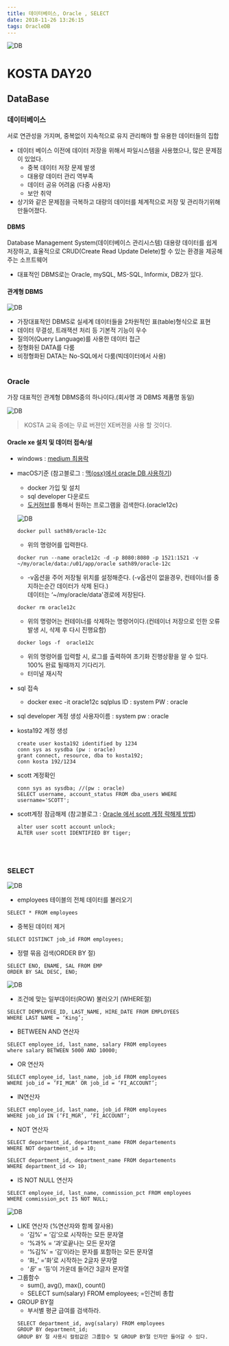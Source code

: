 ```yaml
---
title: 데이터베이스, Oracle , SELECT
date: 2018-11-26 13:26:15
tags: OracleDB
---
```


![DB](images/oracledb_logo.png)
# KOSTA DAY20
## DataBase

### 데이터베이스
서로 연관성을 가지며, 중복없이 지속적으로 유지 관리해야 할 유용한 데이터들의 집합
- 데이터 베이스 이전에 데이터 저장을 위해서 파일시스템을 사용했으나, 많은 문제점이 있었다.
    - 중복 데이터 저장 문제 발생
    - 대용량 데이터 관리 역부족
    - 데이터 공유 어려움 (다중 사용자)
    - 보안 취약
- 상기와 같은 문제점을 극복하고 대량의 데이터를 체계적으로 저장 및 관리하기위해 만들어졌다.

#### DBMS
Database Management System(데이터베이스 관리시스템)
대용량 데이터를 쉽게 저장하고, 효율적으로 CRUD(Create Read Update Delete)할 수 있는 환경을 제공해주는 소프트웨어

- 대표적인 DBMS로는 Oracle, mySQL, MS-SQL, Informix, DB2가 있다.

#### 관계형 DBMS
![DB](images/database/DB01-01.png)
- 가장대표적인 DBMS로 실세계 데이터들을 2차원적인 표(table)형식으로 표현
- 데이터 무결성, 트래잭션 처리 등 기본적 기능이 우수
- 질의어(Query Language)를 사용한 데이터 접근
- 정형화된 DATA를 다룸
- 비정형화된 DATA는 No-SQL에서 다룸(빅데이터에서 사용)
<br><br>

### Oracle
가장 대표적인 관계형 DBMS중의 하나이다.(회사명 과 DBMS 제품명 동일)

![DB](images/database/DB01-02.png)

>KOSTA 교육 중에는 무료 버젼인 XE버젼을 사용 할 것이다.

#### Oracle xe 설치 및 데이터 접속/설
- windows : [medium 최용락](https://medium.com/@cyr9210/kosta-day20-%EB%8D%B0%EC%9D%B4%ED%84%B0%EB%B2%A0%EC%9D%B4%EC%8A%A4-oracle-select-b97fe4913f19)
- macOS기준 (참고블로그 : [맥(osx)에서 oracle DB 사용하기](https://banbanmumani.github.io/2018/01/05/osx%EC%97%90%EC%84%9CoracleDB%EC%82%AC%EC%9A%A9%ED%95%98%EA%B8%B0/))
    - docker 가입 및 설치
    - sql developer 다운로드
    - [도커허브](https://hub.docker.com/)를 통해서 원하는 프로그램을 검색한다.(oracle12c) 

    ![DB](images/database/DB01-09.png)
    ```
    docker pull sath89/oracle-12c
    ```
    - 위의 명령어를 입력한다.
    
    ```
    docker run --name oracle12c -d -p 8080:8080 -p 1521:1521 -v ~/my/oracle/data:/u01/app/oracle sath89/oracle-12c
    ```
    - -v옵션을 주어 저장될 위치를 설정해준다. (-v옵션이 없을경우, 컨테이너를 중지하는순간 데이터가 삭제 된다.)      
    데이터는 ‘~/my/oracle/data'경로에 저장된다.
    
    ```
    docker rm oracle12c
    ```
    - 위의 명령어는 컨테이너를 삭제하는 명령어이다.(컨테이너 저장으로 인한 오류 발생 시, 삭제 후 다시 진행요함)
    
    ```
    docker logs -f  oracle12c
    ```
    - 위의 명령어를 입력할 시, 로그를 출력하여 초기화 진행상황을 알 수 있다. 100% 완료 될때까지 기다리기.
    - 터미널 재시작

- sql 접속 
    - docker exec -it oracle12c sqlplus
    ID : system
    PW : oracle
    
- sql developer 계정 생성
사용자이름 : system
pw : oracle

- kosta192 계정 생성
    ```
    create user kosta192 identified by 1234
    conn sys as sysdba (pw : oracle)
    grant connect, resource, dba to kosta192;
    conn kosta 192/1234
    ```
- scott 계정확인
    ```
    conn sys as sysdba; //(pw : oracle)
    SELECT username, account_status FROM dba_users WHERE username='SCOTT';
    ```
- scott계정 잠금해제 (참고블로그 : [Oracle 에서 scott 계정 락해제 방법](https://nabiro.tistory.com/160)) 
   
    ```
    alter user scott account unlock;
    ALTER user scott IDENTIFIED BY tiger;
    ```
<br><br>

### SELECT
![DB](images/database/DB01-06.png)
- employees 테이블의 전체 데이터를 불러오기 
```
SELECT * FROM employees
```

- 중복된 데이터 제거
```
SELECT DISTINCT job_id FROM employees;
```

- 정렬 묶음 검색(ORDER BY 절)
```
SELECT ENO, ENAME, SAL FROM EMP
ORDER BY SAL DESC, ENO;
```

![DB](images/database/DB01-07.png)
- 조건에 맞는 일부데이터(ROW) 불러오기 (WHERE절)
```
SELECT DEMPLOYEE_ID, LAST_NAME, HIRE_DATE FROM EMPLOYEES
WHERE LAST NAME = ‘King’;
```

- BETWEEN AND 연산자
```
SELECT employee_id, last_name, salary FROM employees
where salary BETWEEN 5000 AND 10000;
```

- OR 연산자
```
SELECT employee_id, last_name, job_id FROM employees
WHERE job_id = ‘FI_MGR’ OR job_id = ‘FI_ACCOUNT’;
```

- IN연산자
```
SELECT employee_id, last_name, job_id FROM employees
WHERE job_id IN (‘FI_MGR’, ‘FI_ACCOUNT’;
```

- NOT 연산자
```
SELECT department_id, department_name FROM departements
WHERE NOT department_id = 10;

SELECT department_id, department_name FROM departements
WHERE department_id <> 10;
```

- IS NOT NULL 연산자
```
SELECT employee_id, last_name, commission_pct FROM employees
WHERE commission_pct IS NOT NULL;
```

![DB](images/database/DB01-08.png)
- LIKE 연산자 (%연산자와 함께 잘사용)
    - ‘김%’ = ‘김’으로 시작하는 모든 문자열
    - ‘%과% = ‘과’로끝나는 모든 문자열
    - ‘%김%’ = ‘김’이라는 문자를 포함하는 모든 문자열
    - ‘화_’ =’화’로 시작하는 2글자 문자열
    - ‘_등_’ = ‘등’이 가운데 들어간 3글자 문자열
- 그룹함수
    - sum(), avg(), max(), count()
    - SELECT sum(salary) FROM employees; =인건비 총합
- GROUP BY절
    - 부서별 평균 급여를 검색하라.
    ```
    SELECT department_id, avg(salary) FROM employees
    GROUP BY department_id;
    GROUP BY 절 사용시 컬럼값은 그룹함수 및 GROUP BY절 인자만 들어갈 수 있다.
    ```
